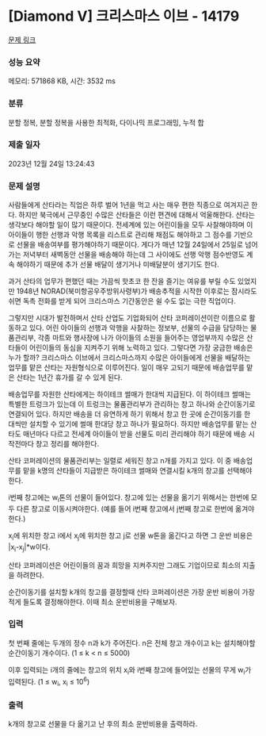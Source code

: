 # [Diamond V] 크리스마스 이브 - 14179 

[문제 링크](https://www.acmicpc.net/problem/14179) 

### 성능 요약

메모리: 571868 KB, 시간: 3532 ms

### 분류

분할 정복, 분할 정복을 사용한 최적화, 다이나믹 프로그래밍, 누적 합

### 제출 일자

2023년 12월 24일 13:24:43

### 문제 설명

<p>사람들에게 산타라는 직업은 하루 벌어 1년을 먹고 사는 매우 편한 직종으로 여겨지곤 한다. 하지만 북극에서 근무중인 수많은 산타들은 이런 편견에 대해서 억울해한다. 산타는 생각보다 해야할 일이 많기 때문이다. 전세계에 있는 어린이들을 모두 사찰해야하며 이 아이들이 행한 선행과 악행 목록을 리스트로 관리해 채점도 해야하고 그 점수를 기반으로 선물을 배송여부를 평가해야하기 때문이다. 게다가 매년 12월 24일에서 25일로 넘어가는 저녁부터 새벽동안 선물을 배송해야 하는데 그 사이에도 선행 악행 점수반영도 계속 해야하기 때문에 추가 선물 배달이 생기거나 미배달분이 생기기도 한다.</p>

<p>과거 산타의 업무가 편했던 때는 가끔씩 핫초코 한 잔을 즐기는 여유를 부릴 수도 있었지만 1948년 NORAD(북미항공우주방위사령부)가 배송추적을 시작한 이후로는 잠시라도 쉬면 독촉 전화를 받게 되어 크리스마스 기간동안은 쉴 수도 없는 극한 직업이다.</p>

<p>그렇지만 시대가 발전하며서 산타 산업도 기업화되어 산타 코퍼레이션이란 이름으로 활동하고 있다. 어린 아이들의 선행과 악행을 사찰하는 정보부, 선물의 수급을 담당하는 물품관리부, 각종 마트와 행사장에 나가 아이들의 소원을 들어주는 영업부까지 수많은 산타들이 어린이들의 동심을 지켜주기 위해 노력하고 있다. 그렇다면 가장 궁금한 배송은 누가 할까? 크리스마스 이브에서 크리스마스까지 수많은 아이들에게 선물을 배달하는 업무를 맡은 산타는 자원형식으로 이루어진다. 일이 매우 고되기 때문에 배송업무를 맡은 산타는 1년간 휴가를 갈 수 있게 된다.</p>

<p>배송업무를 자원한 산타에게는 하이테크 썰매가 한대씩 지급된다. 이 하이테크 썰매는 특별한 트렁크가 있는데 이 트렁크는 물품관리부가 관리하는 창고 하나와 순간이동기로 연결되어 있다. 하지만 배송을 더 유연하게 하기 위해서 창고 한 곳에 순간이동기를 한 대씩만 설치할 수 있기에 썰매 한대당 창고 하나가 필요하다. 하지만 배송업무를 맡는 산타도 매년마다 다르고 전세계 아이들이 받을 선물도 미리 관리해야 하기 때문에 배송 시작전마다 창고 정리를 해야한다.</p>

<p>산타 코퍼레이션의 물품관리부는 일렬로 세워진 창고 n개를 가지고 있다. 이 중 배송업무를 맡을 k명의 산타들이 지급받은 하이테크 썰매와 연결시킬 k개의 창고를 선택해야한다.</p>

<p>i번째 창고에는 w<sub>i</sub>톤의 선물이 들어있다. 창고에 있는 선물을 옮기기 위해서는 한번에 모두 다른 창고로 이동시켜야한다. (예를 들어 i번째 창고에서 j번째 창고로 한번에 옮겨야 한다.)</p>

<p>x<sub>i</sub>에 위치한 창고 i에서 x<sub>j</sub>에 위치한 창고 j로 선물 w톤을 옮긴다고 하면 그 운반 비용은 |x<sub>i</sub>-x<sub>j</sub>|*w이다.</p>

<p>산타 코퍼레이션은 어린이들의 꿈과 희망을 지켜주지만 그래도 기업이므로 최소의 지출을 하려한다.</p>

<p>순간이동기를 설치할 k개의 창고를 결정할때 산타 코퍼레이션은 가장 운반 비용이 가장 적게 들도록 결정해야한다. 이때 최소 운반비용을 구해보자.</p>

### 입력 

 <p>첫 번째 줄에는 두개의 정수 n과 k가 주어진다. n은 전체 창고 개수이고 k는 설치해야할 순간이동기 개수이다. (1 ≤ k < n ≤ 5000)</p>

<p>이후 입력되는 i개의 줄에는 창고의 위치 x<sub>i</sub>와 i번째 창고에 들어있는 선물의 무게 w<sub>i</sub>가 입력된다. (1 ≤ w<sub>i</sub>, x<sub>i</sub> ≤ 10<sup>6</sup>)</p>

### 출력 

 <p>k개의 창고로 선물을 다 옮기고 난 후의 최소 운반비용을 출력하라.</p>

